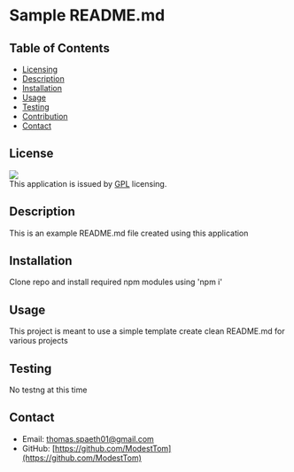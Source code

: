 # Sample README.md

  ## Table of Contents ##
  * [Licensing](#license)
  * [Description](#description)
  * [Installation](#installation)
  * [Usage](#usage)
  * [Testing](#testing)
  * [Contribution](#contribution)
  * [Contact](#contact)

  ## License ##
  ![](https://img.shields.io/badge/License-GPL-informational)  
  This application is issued by [GPL](https://www.gnu.org/licenses/gpl-3.0.html) licensing.

  ## Description ##
  This is an example README.md file created using this application

  ## Installation ##
  Clone repo and install required npm modules using 'npm i'

  ## Usage ##
  This project is meant to use a simple template create clean README.md for various projects

  ## Testing ##
  No testng at this time

  ## Contact ##
  * Email: thomas.spaeth01@gmail.com
  * GitHub: [https://github.com/ModestTom](https://github.com/ModestTom)
